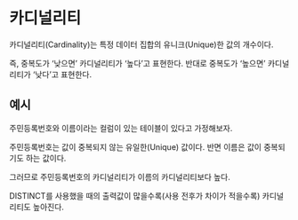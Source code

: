 # 카디널리티
카디널리티(Cardinality)는 특정 데이터 집합의 유니크(Unique)한 값의 개수이다.

즉, 중복도가 ‘낮으면’ 카디널리티가 ‘높다’고 표현한다.
반대로 중복도가 ‘높으면’ 카디널리티가 ‘낮다’고 표현한다.

## 예시

주민등록번호와 이름이라는 컬럼이 있는 테이블이 있다고 가정해보자.

주민등록번호는 값이 중복되지 않는 유일한(Unique) 값이다. 반면 이름은 값이 중복되기도 하는 값이다.

그러므로 주민등록번호의 카디널리티가 이름의 카디널리티보다 높다.

DISTINCT를 사용했을 때의 출력값이 많을수록(사용 전후가 차이가 적을수록) 카디널리티도 높아진다.